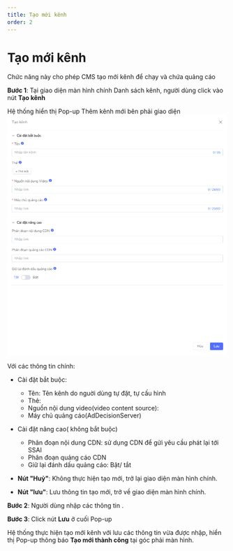 ```yaml
---
title: Tạo mới kênh
order: 2
---
```

# Tạo mới kênh
Chức năng này cho phép CMS tạo mới kênh để chạy và chứa quảng cáo

 **Bước 1**: Tại giao diện màn hình chính Danh sách kênh, người dùng click vào nút **Tạo kênh**

Hệ thống hiển thị Pop-up Thêm kênh mới bên phải giao diện
![](../image/Pop-up-create.png)

 Với các thông tin chính:
 * Cài đặt bắt buộc:
    * Tên: Tên kênh do nguời dùng tự đặt, tự cấu hình
    * Thẻ:
    * Nguồn nội dung video(video content source):
    * Máy chủ quảng cáo(AdDecisionServer)
* Cài đặt nâng cao( không bắt buộc)
    * Phân đoạn nội dung CDN: sử dụng CDN để gửi yêu cầu phát lại tới SSAI
    * Phân đoạn quảng cáo CDN
    * Giữ lại đánh dấu quảng cáo: Bật/ tắt

* **Nút "Huỷ"**: Không thực hiện tạo mới, trở lại giao diện màn hình chính.
* **Nút "lưu"**: Lưu thông tin tạo mới, trở về giao diện màn hình chính.

**Bước 2**: Người dùng nhập các thông tin .

**Bước 3**:  Click nút **Lưu** ở cuối Pop-up

Hệ thống thực hiện tạo mới kênh với lưu các thông tin vừa được nhập, hiển thị Pop-up thông báo **Tạo mới thành công** tại góc phải màn hình.